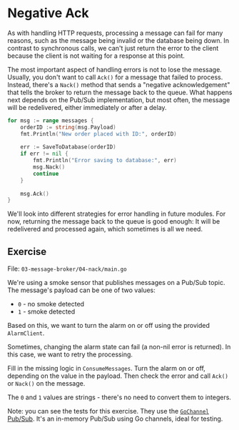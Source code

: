 # Negative Ack

As with handling HTTP requests, processing a message can fail for many reasons, such as the message being invalid or the database being down.
In contrast to synchronous calls, we can't just return the error to the client
because the client is not waiting for a response at this point.

The most important aspect of handling errors is not to lose the message.
Usually, you don't want to call `Ack()` for a message that failed to process.
Instead, there's a `Nack()` method that sends a "negative acknowledgement" that tells the broker
to return the message back to the queue. 
What happens next depends on the Pub/Sub implementation, but most often, the message will be redelivered, either immediately or after a delay.

```go
for msg := range messages {
	orderID := string(msg.Payload)
	fmt.Println("New order placed with ID:", orderID)
	
	err := SaveToDatabase(orderID)
	if err != nil {
		fmt.Println("Error saving to database:", err)
		msg.Nack()
		continue
	}
	
	msg.Ack()
}
```

We'll look into different strategies for error handling in future modules. For now, returning the message
back to the queue is good enough: It will be redelivered and processed again, which sometimes is all we need.

## Exercise

File: `03-message-broker/04-nack/main.go`

We're using a smoke sensor that publishes messages on a Pub/Sub topic. The message's payload can be one of two values:

* `0` - no smoke detected
* `1` - smoke detected

Based on this, we want to turn the alarm on or off using the provided `AlarmClient`. 

Sometimes, changing the alarm state can fail (a non-nil error is returned). In this case, we want to retry the processing.

Fill in the missing logic in `ConsumeMessages`. Turn the alarm on or off, depending on the value in the payload.
Then check the error and call `Ack()` or `Nack()` on the message.

The `0` and `1` values are strings - there's no need to convert them to integers.

Note: you can see the tests for this exercise.
They use the [`GoChannel` Pub/Sub](https://watermill.io/pubsubs/gochannel/).
It's an in-memory Pub/Sub using Go channels, ideal for testing.
